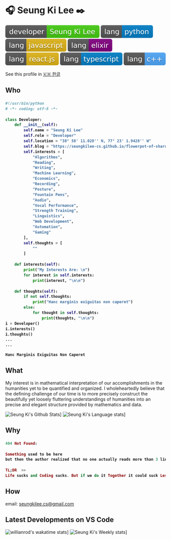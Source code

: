 # :headphones: Seung Ki Lee :black_nib:
![me](./assets/developer-SeungKiLee-brightgreen.svg)
![python](./assets/lang-python-blue.svg)
![javascript](./assets/lang-javascript-yellow.svg)
![elixir](./assets/lang-elixir-purple.svg)
![react.js](./assets/lang-react.js-yellow.svg)
![typescript](./assets/lang-typescript-blue.svg)
![c++](./assets/lang-cpp.svg)

See this profile in  [:kr: 한글](README.ko.md)


## Who

<h4>

```python
#!/usr/bin/python
# -*- coding: utf-8 -*-

class Developer:
    def __init__(self):
        self.name = "Seung Ki Lee"
        self.role = "Developer"
        self.location = "38° 58' 11.028'' N, 77° 23' 1.9428'' W"
        self.blog = "https://seungkilee-cs.github.io/flowerpot-of-shard"
        self.interests = [
            "Algorithms",
            "Reading",
            "Writing",
            "Machine Learning",
            "Economics",
            "Recording",
            "Posture",
            "Fountain Pens",
            "Audio",
            "Vocal Performance",
            "Strength Training",
            "Linguistics",
            "Web Development",
            "Automation",
            "Gaming"
        ],
        self.thoughts = [
            ""
        ]
        
    def interests(self):
        print("My Interests Are: \n") 
        for interest in self.interests:
            print(interest, "\n\n")
    
    def thoughts(self):
        if not self.thoughts:
            print("Hanc marginis exiguitas non caperet")
        else:
            for thought in self.thoughts:
                print(thoughts, "\n\n")
i = Developer()
i.interests()
i.thoughts()
...
...
```

```python
Hanc Marginis Exiguitas Non Caperet
```

</h4>


## What
My interest is in mathematical interpretation of our accomplishments in the humanities yet to be quantified and organized. I wholeheartedly believe that the defining challenge of our time is to more precisely construct the beautifully yet loosely fluttering understandings of humanities into an precise and elegant structure provided by mathematics and data.

![Seung Ki's Github Stats](https://github-readme-stats.vercel.app/api?username=seungkilee-cs&layout=compact&theme=material-palenight)]
![Seung Ki's Language stats](https://github-readme-stats.anuraghazra1.vercel.app/api/top-langs/?username=seungkilee-cs&layout=compact&theme=material-palenight)]


## Why
<h4>

```elixir
404 Not Found:

Something used to be here
but then the author realized that no one actually reads more than 3 lines of text anymore.

TL;DR  >>  
Life sucks and Coding sucks. But if we do it Together it could suck Less.

```
</h4>

## How
email: [seungkilee.cs@gmail.com](mailto:seungkilee.cs@gmail.com)

## Latest Developments on VS Code
![willianrod's wakatime stats](https://github-readme-stats.vercel.app/api/wakatime?username=willianrod)]
![Seung Ki's Weekly stats](https://github-readme-stats.vercel.app/api/wakatime?username=seungkileecs)]

<!--
**seungkilee-cs/seungkilee-cs** is a ✨ _special_ ✨ repository because its `README.md` (this file) appears on your GitHub profile.

Here are some ideas to get you started:

- 🔭 I’m currently working on ...
- 🌱 I’m currently learning ...
- 👯 I’m looking to collaborate on ...
- 🤔 I’m looking for help with ...
- 💬 Ask me about ...
- 📫 How to reach me: ...
- 😄 Pronouns: ...
- ⚡ Fun fact: ...

-->
